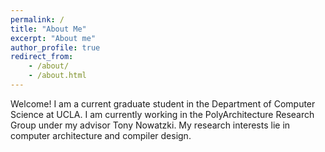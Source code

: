 ```yaml
---
permalink: /
title: "About Me"
excerpt: "About me"
author_profile: true
redirect_from:
    - /about/
    - /about.html
---
```


Welcome! I am a current graduate student in the Department of Computer Science at UCLA. I am currently working in the PolyArchitecture Research Group under my advisor Tony Nowatzki. My research interests lie in computer architecture and compiler design.
